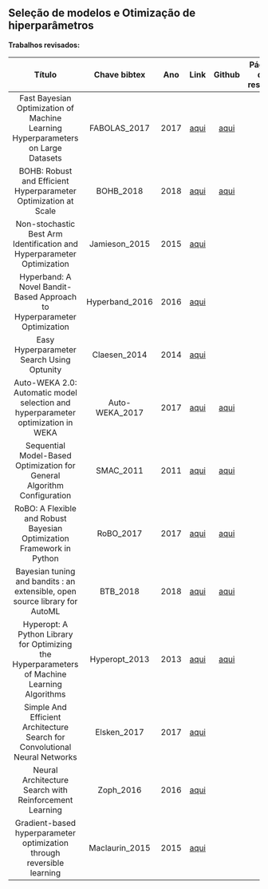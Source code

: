 ## Seleção de modelos e Otimização de hiperparâmetros

**Trabalhos revisados:**


| Título | Chave bibtex | Ano | Link | Github | Página do resumo |
|:------:|:-------:|:---:|:----:|:----------------:|:----------------:|
|Fast Bayesian Optimization of Machine Learning Hyperparameters on Large Datasets|FABOLAS_2017|2017|[aqui](https://arxiv.org/abs/1605.07079)|[aqui](https://github.com/automl/RoBO)||
|BOHB: Robust and Efficient Hyperparameter Optimization at Scale|BOHB_2018|2018|[aqui](https://arxiv.org/abs/1807.01774)|[aqui](https://automl.github.io/HpBandSter/build/html/optimizers/bohb.html)||
|Non-stochastic Best Arm Identification and Hyperparameter Optimization|Jamieson_2015|2015|[aqui](https://arxiv.org/abs/1502.07943)|||
|Hyperband: A Novel Bandit-Based Approach to Hyperparameter Optimization|Hyperband_2016|2016|[aqui](https://arxiv.org/abs/1603.06560)|||
|Easy Hyperparameter Search Using Optunity|Claesen_2014|2014|[aqui](https://arxiv.org/abs/1412.1114)|||
|Auto-WEKA 2.0: Automatic model selection and hyperparameter optimization in WEKA|Auto-WEKA_2017|2017|[aqui](https://dl.acm.org/doi/10.5555/3122009.3122034)|[aqui](https://github.com/automl/autoweka)||
|Sequential Model-Based Optimization for General Algorithm Configuration|SMAC_2011|2011|[aqui](https://link.springer.com/chapter/10.1007/978-3-642-25566-3_40)|[aqui](https://github.com/automl/SMAC3)||
|RoBO: A Flexible and Robust Bayesian Optimization Framework in Python|RoBO_2017|2017|[aqui](https://tr.informatik.uni-freiburg.de/reports/report292/report00292.pdf)|[aqui](https://github.com/automl/RoBO)||
|Bayesian tuning and bandits : an extensible, open source library for AutoML|BTB_2018|2018|[aqui](https://dspace.mit.edu/handle/1721.1/119764)|[aqui](https://pypi.org/project/baytune/0.3.4/)||
|Hyperopt: A Python Library for Optimizing the Hyperparameters of Machine Learning Algorithms|Hyperopt_2013|2013|[aqui](https://pdfs.semanticscholar.org/d4f4/9717c9adb46137f49606ebbdf17e3598b5a5.pdf)|[aqui](https://github.com/hyperopt/hyperopt)||
|Simple And Efficient Architecture Search for Convolutional Neural Networks|Elsken_2017|2017|[aqui](https://arxiv.org/abs/1711.04528)|||
|Neural Architecture Search with Reinforcement Learning|Zoph_2016|2016|[aqui](https://arxiv.org/abs/1611.01578)|||
|Gradient-based hyperparameter optimization through reversible learning|Maclaurin_2015|2015|[aqui](https://dl.acm.org/doi/10.5555/3045118.3045343)|||
